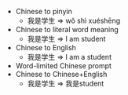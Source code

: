 - Chinese to pinyin
  - 我是学生 => wǒ shì xuéshēng
- Chinese to literal word meaning
  - 我是学生 => I am student
- Chinese to English
  - 我是学生 => I am a student
- Word-limited Chinese prompt
- Chinese to Chinese+English
  - 我是学生 => 我是student
